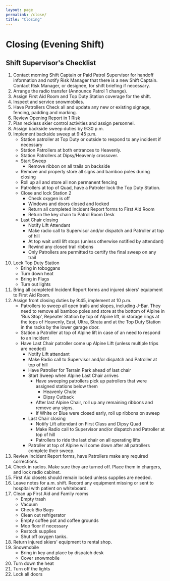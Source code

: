 ```yaml
---
layout: page
permalink: /close/
title: "Closing"
---
```

# Closing (Evening Shift)

## Shift Supervisor's Checklist

1. Contact morning Shift Captain or Paid Patrol Supervisor for handoff information and notify Risk Manager that there is a new Shift Captain. Contact Risk Manager, or designee, for shift briefing if necessary.
2. Arrange the radio transfer (Announce Patrol 1 change).
3. Assign First Aid Room and Top Duty Station coverage for the shift.
4. Inspect and service snowmobiles.
5. Have Patrollers Check all and update any new or existing signage, fencing, padding and marking.
6. Review Opening Report in 1 Risk
7. Plan reckless skier control activities and assign personnel.
8. Assign backside sweep duties by 9:30 p.m.
9. Implement backside sweep at 9:45 p.m.
	- Station patroller at Top Duty or outside to respond to any incident if necessary
	- Station Patrollers at both entrances to Heavenly.
	- Station Patrollers at Dipsy/Heavenly crossover.
	- Start Sweep
		- Remove ribbon on all trails on backside
	- Remove and properly store all signs and bamboo poles during closing
	- Roll up all and store all non permanent fencing
	- Patrollers at top of Quad, have a Patroler lock the Top Duty Station.
	- Close and lock Station 2
		- Check oxygen is off
		- Windows and doors closed and locked
		- Return all completed Incident Report forms to First Aid Room
		- Return the key chain to Patrol Room Desk
	- Last Chair closing
		- Notify Lift Attendant
		- Make radio call to Supervisor and/or dispatch and Patroller at top of hill
		- At top wait until lift stops (unless otherwise notified by attendant)
		- Rewind any closed trail ribbons
		- Only Patrollers are permitted to certify the final sweep on any trail
10. Lock Top Duty Station
	- Bring in toboggans
	- Turn down heat
	- Bring in Flags
	- Turn out lights
11. Bring all completed Incident Report forms and injured skiers' equipment to First Aid Room.
12. Assign front closing duties by 9:45, implement at 10 p.m.
	- Patrollers to sweep all open trails and slopes, including J-Bar. They need to remove all bamboo poles and store at the bottom of Alpine in 'Bus Stop', Repeater Station by top of Alpine lift, in storage rings at the tops of Heavenly, East, Ultra, Strata and at the Top Duty Station in the racks by the lower garage door.
	- Station a Patroller at top of Alpine lift in case of an need to respond to an incident
	- Have Last Chair patroller come up Alpine Lift (unless multiple trips are needed)
		- Notify Lift attendant
		- Make Radio call to Supervisor and/or dispatch and Patroller at top of hill
		- Have Patroller for Terrain Park ahead of last chair
		- Start Sweep when Alpine Last Chair arrives
			- Have sweeping patrollers pick up patrollers that were assigned stations below them
				- Heavenly Chute
				- Dipsy Cutback
			- After last Alpine Chair, roll up any remaining ribbons and remove any signs.
			- If White or Blue were closed early, roll up ribbons on sweep
		- Last Chair closing
			- Notify Lift attendant on First Class and Dipsy Quad
			- Make Radio call to Supervisor and/or dispatch and Patroller at top of hill
			- Patrollers to ride the last chair on all operating lifts
		- Patroller at top of Alpine will come down after all patrollers complete their sweep.
13. Review Incident Report forms, have Patrollers make any required corrections.
14. Check in radios. Make sure they are turned off. Place them in chargers, and lock radio cabinet.
15. First Aid closets should remain locked unless supplies are needed.
16. Leave notes for a.m. shift. Record any equipment missing or sent to hospital with patient on whiteboard.
17. Clean up First Aid and Family rooms
	- Empty trash
	- Vacuum
	- Check Bio Bags
	- Clean out refrigerator
	- Empty coffee pot and coffee grounds
	- Mop floor if necessary
	- Restock supplies
	- Shut off oxygen tanks.
18. Return injured skiers' equipment to rental shop.
19. Snowmobile
	- Bring in key and place by dispatch desk
	- Cover snowmobile
20. Turn down the heat
21. Turn off the lights
22. Lock all doors
